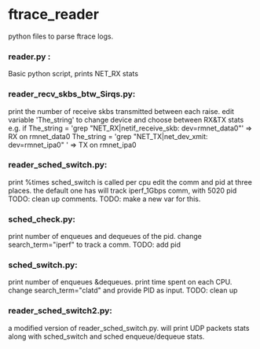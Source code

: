 # ftrace_reader

python files to parse ftrace logs.

### reader.py :
Basic python script, prints NET_RX stats

### reader_recv_skbs_btw_Sirqs.py:
print the number of receive skbs transmitted between each raise.
edit variable 'The_string' to change device and choose between RX&TX stats
e.g. if
The_string = 'grep "NET_RX\|netif_receive_skb: dev=rmnet_data0"'
           => RX on rmnet_data0
The_string = 'grep "NET_TX\|net_dev_xmit: dev=rmnet_ipa0" ' => TX on rmnet_ipa0

### reader_sched_switch.py:
print %times sched_switch is called per cpu
edit the comm and pid at three places.
the default one has will track iperf_1Gbps comm, with 5020 pid
TODO: clean up comments.
TODO: make a new var for this.

### sched_check.py:
print number of enqueues and dequeues of the pid.
change search_term="iperf" to track a comm.
TODO: add pid

### sched_switch.py:
print number of enqueues &dequeues. print time spent on each CPU.
change search_term="clatd" and provide PID as input.
TODO: clean up


### reader_sched_switch2.py:
a modified version of reader_sched_switch.py. will print UDP packets stats
along with sched_switch and sched enqueue/dequeue stats.

